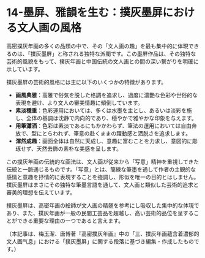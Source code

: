 # 14-墨屏、雅韻を生む：撲灰墨屏における文人画の風格

高密撲灰年画の多くの品類の中で、その「文人画の趣」を最も集中的に体現できるのは、「撲灰墨屏」と称される独特な派閥です。この墨屏作品は、その独特な芸術的風貌をもって、撲灰年画と中国伝統の文人画との間の深い繋がりを明確に示しています。

撲灰墨屏の芸術的風格には主に以下のいくつかの特徴があります。

*   **画風典雅**：高雅で俗気を脱した格調を追求し、過度に濃艶な色彩や世俗的な表現を避け、より文人の審美情趣に傾倒しています。
*   **素淡穩重**：色彩運用においては、多くは水墨を主とし、あるいは淡彩を施し、全体の基調は沈静で内向的であり、穏やかで雅やかな印象を与えます。
*   **用筆瀟洒**：色彩は素淡であるにもかかわらず、筆法の運用においては自由奔放で、型にとらわれず、筆意の赴くままの躍動感と洒脱さを追求します。
*   **渾然成趣**：画面全体は自然に天成し、意趣に富むことを力求し、意図的に彫琢せず、天然去飾の素朴な美感を呈します。

この撲灰年画の伝統的な画法は、文人画が従来から「写意」精神を重視してきた伝統と一脈通じるものです。「写意」とは、簡練な筆墨を通して作者の主観的な感情と意趣を抒情的に表現することを強調し、形似を唯一の目的とはしません。撲灰墨屏はまさにその独特な筆墨言語を通して、文人画と類似した芸術的追求と審美的理想を伝えています。

撲灰墨屏は、高密年画の絵師が文人画の精髄を参考にし吸収した集中的な体現であり、また、撲灰年画が一般の民間工芸品を超越し、高い芸術的品位を呈することができる重要な理由の一つであると言えます。

（本記事は、梅玉潔、唐博著『高密撲灰年画』中の「三、撲灰年画蘊含着濃郁的文人画气息」における「撲灰墨屏」に関する段落に基づき編集・作成したものです。）
